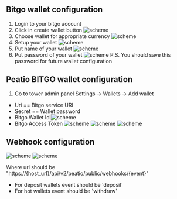 ## Bitgo wallet configuration

1. Login to your bitgo account
2. Click in create wallet button
![scheme](images/create_wallet.png)
3. Choose wallet for appropriate currency
![scheme](images/choose_wallet.png)
4. Setup your wallet
![scheme](images/setup_wallet.png)
5. Put name of your wallet
![scheme](images/wallet_name.png)
6. Put password of your wallet
![scheme](images/wallet_secret.png)
P.S. You should save this password for future wallet configuration

## Peatio BITGO wallet configuration

1. Go to tower admin panel Settings -> Wallets -> Add wallet
* Uri == Bitgo service URI
* Secret == Wallet password
* Bitgo Wallet Id
![scheme](images/wallet_id.png)
* Bitgo Access Token
![scheme](images/wallet_access_token.png)
![scheme](images/create_wallet_access_token.png)
![scheme](images/access_token.png)

## Webhook configuration

![scheme](images/webhook.png)
![scheme](images/webhook_creating.png)

Where url should be "https://{host_url}/api/v2/peatio/public/webhooks/{event}"

* For deposit wallets event should be 'deposit'
* For hot wallets event should be 'withdraw'
